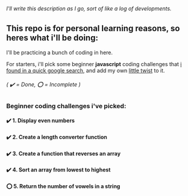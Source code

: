 ###### I'll write this description as I go, sort of like a log of developments.

## This repo is for personal learning reasons, so heres what i'll be doing: 

I'll be practicing a bunch of coding in here.

For starters, i'll pick some beginner **javascript** coding challenges that [i found in a quick google search](https://www.codecademy.com/resources/blog/10-javascript-code-challenges-for-beginners/), and add my own [little twist](# "Maybe add some new little features that i think of on the spot") to it.

###### ( :heavy_check_mark: = Done, :o: = Incomplete )

### Beginner coding challenges i've picked:

#### :heavy_check_mark: 1. Display even numbers

#### :heavy_check_mark: 2. Create a length converter function

#### :heavy_check_mark: 3. Create a function that reverses an array

#### :heavy_check_mark: 4. Sort an array from lowest to highest

#### :o: 5. Return the number of vowels in a string
